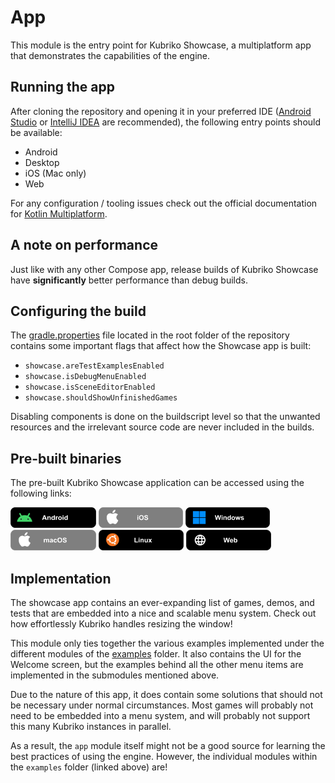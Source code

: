 # App

This module is the entry point for Kubriko Showcase, a multiplatform app that demonstrates the capabilities of the engine.

## Running the app

After cloning the repository and opening it in your preferred IDE ([Android Studio](https://developer.android.com/studio)
or [IntelliJ IDEA](https://www.jetbrains.com/idea/) are recommended), the following entry points should be available:

- Android
- Desktop
- iOS (Mac only)
- Web

For any configuration / tooling issues check out the official documentation
for [Kotlin Multiplatform](https://kotlinlang.org/docs/multiplatform-intro.html#learn-key-concepts).

## A note on performance

Just like with any other Compose app, release builds of Kubriko Showcase have **significantly** better performance than debug builds.

## Configuring the build

The [gradle.properties](https://github.com/pandulapeter/kubriko/blob/main/gradle.properties) file located in the root folder of the repository contains
some important flags that affect how the Showcase app is built:

- `showcase.areTestExamplesEnabled`
- `showcase.isDebugMenuEnabled`
- `showcase.isSceneEditorEnabled`
- `showcase.shouldShowUnfinishedGames`

Disabling components is done on the buildscript level so that the unwanted resources and the irrelevant source code are never included in the builds.

## Pre-built binaries

The pre-built Kubriko Showcase application can be accessed using the following links:

[<img src="../documentation/images/badge_android.png" alt="Download for Android" height="33px" />](https://play.google.com/store/apps/details?id=com.pandulapeter.kubrikoShowcase)
[<img src="../documentation/images/badge_ios_coming_soon.png" alt="Download for iOS" height="33px" />](#)
[<img src="../documentation/images/badge_windows.png" alt="Download for Windows" height="33px" />](https://store.steampowered.com/app/3585120/Kubriko_Showcase/)
[<img src="../documentation/images/badge_macos_coming_soon.png" alt="Download for macOS" height="33px" />]($)
[<img src="../documentation/images/badge_linux.png" alt="Download for Linux" height="33px" />](https://store.steampowered.com/app/3585120/Kubriko_Showcase/)
[<img src="../documentation/images/badge_web.png" alt="Download for Web" height="33px" />](https://pandulapeter.github.io/kubriko/)

## Implementation

The showcase app contains an ever-expanding list of games, demos, and tests that are embedded into a nice and scalable menu system.
Check out how effortlessly Kubriko handles resizing the window!

This module only ties together the various examples implemented under the different modules of
the [examples](https://github.com/pandulapeter/kubriko/tree/main/examples) folder.
It also contains the UI for the Welcome screen, but the examples behind all the other menu items are implemented in the submodules mentioned above.

Due to the nature of this app, it does contain some solutions that should not be necessary under normal circumstances.
Most games will probably not need to be embedded into a menu system, and will probably not support this many Kubriko instances in parallel.

As a result, the `app` module itself might not be a good source for learning the best practices of using the engine.
However, the individual modules within the `examples` folder (linked above) are!